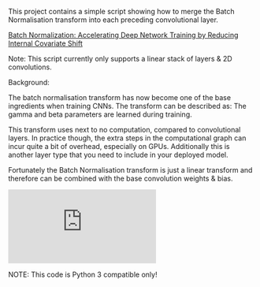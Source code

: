 This project contains a simple script showing how to merge the Batch Normalisation transform into each preceding convolutional layer.

[Batch Normalization: Accelerating Deep Network Training by Reducing Internal Covariate Shift](https://arxiv.org/abs/1502.03167)

Note: This script currently only supports a linear stack of layers & 2D convolutions.

Background:

The batch normalisation transform has now become one of the base ingredients when training CNNs.  The transform can be described as:
<include transform>
The gamma and beta parameters are learned during training.

This transform uses next to no computation, compared to convolutional layers.  In practice though, the extra steps in the computational graph can incur quite a bit of overhead, especially on GPUs.  Additionally this is another layer type that you need to include in your deployed model.

Fortunately the Batch Normalisation transform is just a linear transform and therefore can be combined with the base convolution weights & bias.

![math is here](https://github.com/pieterluitjens/Merge_Batch_Norm/blob/master/Remove%20BN%20Transform.pdf)

NOTE: This code is Python 3 compatible only!

